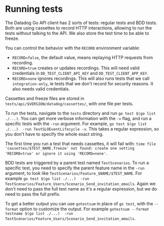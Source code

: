 Running tests
=============

The Datadog Go API client has 2 sorts of tests: regular tests and BDD tests.
Both are using cassettes to record HTTP interactions, allowing to run the tests without
talking to the API. We also store the test time to be able to freeze.

You can control the behavior with the `RECORD` environment variable:
 - `RECORD=false`, the default value, means replaying HTTP requests from recording.
 - `RECORD=true` creates or updates recordings. This will need valid credentials in `DD_TEST_CLIENT_API_KEY`
    and `DD_TEST_CLIENT_APP_KEY`.
 - `RECORD=none` ignores recordings. This will also runs tests that we call `integration-only`, ie
    tests that we don't record for security reasons. It also needs valid credentials.

Cassettes and freeze files are stored in `tests/api/$VERSION/datadog/cassettes/`, with one file per tests.

To run the tests, navigate to the `tests` directory and run `go test $(go list ./...)`. You can get more
verbose information with the `-v` flag, and run a specific tests with the `-run` argument. For example,
`go test $(go list ./...)  -run TestSLOEventLifecycle -v`. This takes a regular expression, so you
don't have to specify the whole exact string.

The first time you run a test that needs cassettes, it will fail with:
`time file 'cassettes/$TEST_NAME.freeze' not found: create one setting 'RECORD=true' or ignore it using 'RECORD=none'`.

BDD tests are triggered by a parent test named `TestScenarios`. To run a specific test, you need to specify
the parent feature name in the `-run` argument, to look like `TestScenarios/Feature_$NAME/$TEST_NAME`.
For example `go test $(go list ./...)  -run TestScenarios/Feature_Users/Scenario_Send_invitation_emails`. Again
we don't need to pass the full test name as it's a regular expression, but we do need to pass the
full prefix.

To get a better output you can use `gotestsum` in place of `go test`, with the `--format` option to customize
the output. For example `gotestsum --format testname $(go list ./...)  -run TestScenarios/Feature_Users/Scenario_Send_invitation_emails`.
